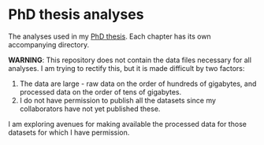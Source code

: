 # PhD thesis analyses

The analyses used in my [PhD thesis](https://github.com/PeteHaitch/phd_thesis). Each chapter has its own accompanying directory. 

__WARNING__: This repository does not contain the data files necessary for all analyses. I am trying to rectify this, but it is made difficult by two factors:

1. The data are large - raw data on the order of hundreds of gigabytes, and processed data on the order of tens of gigabytes.
2. I do not have permission to publish all the datasets since my collaborators have not yet published these.

I am exploring avenues for making available the processed data for those datasets for which I have permission. 
